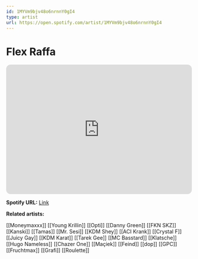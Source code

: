 ```yaml
---
id: 1MYVm9bjv48o6nrnnY0gI4
type: artist
url: https://open.spotify.com/artist/1MYVm9bjv48o6nrnnY0gI4
---
```

# Flex Raffa

<iframe style="border-radius:12px" src="https://open.spotify.com/embed/artist/1MYVm9bjv48o6nrnnY0gI4" width="100%" height="352" frameBorder="0" allowfullscreen="" allow="autoplay; clipboard-write; encrypted-media; fullscreen; picture-in-picture" loading="lazy"></iframe>

**Spotify URL:** [Link](https://open.spotify.com/artist/1MYVm9bjv48o6nrnnY0gI4)

**Related artists:**

[[Moneymaxxx]]
[[Young Krillin]]
[[Opti]]
[[Danny Green]]
[[FKN SKZ]]
[[Kanski]]
[[Tamas]]
[[Mr. Sesi]]
[[KDM Shey]]
[[ACI Krank]]
[[Crystal F]]
[[Juicy Gay]]
[[KDM Karat]]
[[Tarek Gee]]
[[MC Basstard]]
[[Klatsche]]
[[Hugo Nameless]]
[[Chazer One]]
[[Maçiek]]
[[Feind]]
[[dop]]
[[GPC]]
[[Fruchtmax]]
[[Grafi]]
[[Roulette]]
